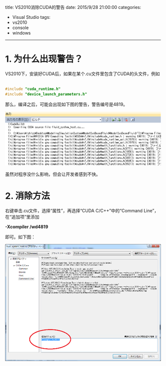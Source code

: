 title: VS2010消除CUDA的警告
date: 2015/9/28 21:00:00
categories: 
- Visual Studio
tags: 
- vs2010
- console
- windows
---

# 1. 为什么出现警告？

VS2010下，安装好CUDA后，如果在某个.cu文件里包含了CUDA的头文件，例如

```cpp

#include "cuda_runtime.h"
#include "device_launch_parameters.h"

```

那么，编译之后，可能会出现如下图的警告，警告编号是4819。

![警告4819](/images/20150529/cudawarning.png)


虽然对程序没什么影响，但会让开发者感到不快。

# 2. 消除方法

右键单击.cu文件，选择“属性”，再选择“CUDA C/C++”中的“Command Line”，在“追加项”里添加

**-Xcompiler /wd4819**

即可。如下图：

![消除警告4819](/images/20150529/wd4819.png)

